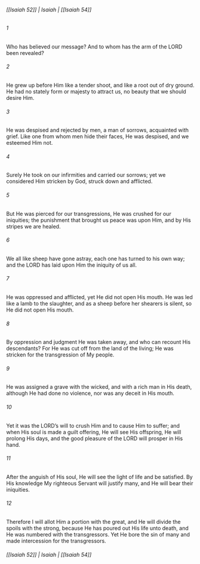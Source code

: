 ###### [[Isaiah 52]] | Isaiah | [[Isaiah 54]]

###### 1
Who has believed our message? And to whom has the arm of the LORD been revealed?
###### 2
He grew up before Him like a tender shoot, and like a root out of dry ground. He had no stately form or majesty to attract us, no beauty that we should desire Him.
###### 3
He was despised and rejected by men, a man of sorrows, acquainted with grief. Like one from whom men hide their faces, He was despised, and we esteemed Him not.
###### 4
Surely He took on our infirmities and carried our sorrows; yet we considered Him stricken by God, struck down and afflicted.
###### 5
But He was pierced for our transgressions, He was crushed for our iniquities; the punishment that brought us peace was upon Him, and by His stripes we are healed.
###### 6
We all like sheep have gone astray, each one has turned to his own way; and the LORD has laid upon Him the iniquity of us all.
###### 7
He was oppressed and afflicted, yet He did not open His mouth. He was led like a lamb to the slaughter, and as a sheep before her shearers is silent, so He did not open His mouth.
###### 8
By oppression and judgment He was taken away, and who can recount His descendants? For He was cut off from the land of the living; He was stricken for the transgression of My people.
###### 9
He was assigned a grave with the wicked, and with a rich man in His death, although He had done no violence, nor was any deceit in His mouth.
###### 10
Yet it was the LORD’s will to crush Him and to cause Him to suffer; and when His soul is made a guilt offering, He will see His offspring, He will prolong His days, and the good pleasure of the LORD will prosper in His hand.
###### 11
After the anguish of His soul, He will see the light of life and be satisfied. By His knowledge My righteous Servant will justify many, and He will bear their iniquities.
###### 12
Therefore I will allot Him a portion with the great, and He will divide the spoils with the strong, because He has poured out His life unto death, and He was numbered with the transgressors. Yet He bore the sin of many and made intercession for the transgressors.

###### [[Isaiah 52]] | Isaiah | [[Isaiah 54]]
